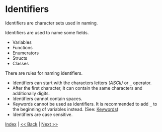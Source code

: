 # Identifiers

Identifiers are character sets used in naming.

Identifiers are used to name some fields.

- Variables
- Functions
- Enumerators
- Structs
- Classes

There are rules for naming identifiers.

- Identifiers can start with the characters letters *(ASCII)* or `_` operator.
- After the first character, it can contain the same characters and additionally digits.
- Identifiers cannot contain spaces.
- Keywords cannot be used as identifiers. It is recommended to add `_` to the beginning of variables instead. (See: [Keywords](6_keywords.md))
- Identifiers are case sensitive.

[Index](index.md) | [<< Back](6_keywords.md) | [Next >>](8_variables.md)
